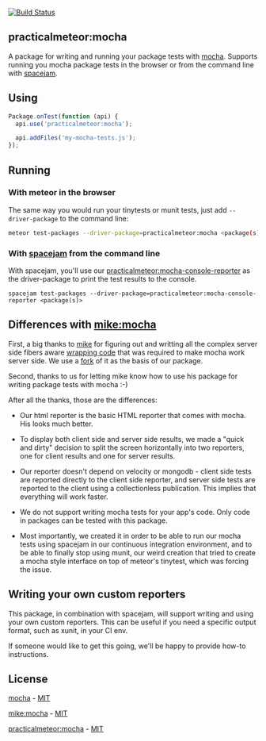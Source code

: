 [![Build Status](https://travis-ci.org/practicalmeteor/meteor-mocha.svg?branch=meteor)](https://travis-ci.org/practicalmeteor/meteor-mocha)

## practicalmeteor:mocha

A package for writing and running your package tests with [mocha](http://mochajs.org/). Supports running you mocha package tests in the browser or from the command line with [spacejam](https://www.npmjs.com/package/spacejam).

## Using

```javascript
Package.onTest(function (api) {
  api.use('practicalmeteor:mocha');

  api.addFiles('my-mocha-tests.js');
});
```

## Running

### With meteor in the browser

The same way you would run your tinytests or munit tests, just add `--driver-package` to the command line: 

```bash
meteor test-packages --driver-package=practicalmeteor:mocha <package(s)>
```

### With [spacejam](https://www.npmjs.com/package/spacejam) from the command line

With spacejam, you'll use our [practicalmeteor:mocha-console-reporter](https://atmospherejs.com/practicalmeteor/mocha-console-reporter) as the driver-package to print the test results to the console.

```
spacejam test-packages --driver-package=practicalmeteor:mocha-console-reporter <package(s)>
```

## Differences with [mike:mocha](https://atmospherejs.com/mike/mocha)

First, a big thanks to [mike](https://atmospherejs.com/mike) for figuring out and writting all the complex server side fibers aware [wrapping code](https://atmospherejs.com/mike/mocha-core) that was required to make mocha work server side. We use a [fork](https://atmospherejs.com/practicalmeteor/mocha-core) of it as the basis of our package.

Second, thanks to us for letting mike know how to use his package for writing package tests with mocha :-)

After all the thanks, those are the differences:

- Our html reporter is the basic HTML reporter that comes with mocha. His looks much better.

- To display both client side and server side results, we made a "quick and dirty" decision to split the screen horizontally into two reporters, one for client results and one for server results.

- Our reporter doesn't depend on velocity or mongodb - client side tests are reported directly to the client side reporter, and server side tests are reported to the client using a collectionless publication. This implies that everything will work faster.

- We do not support writing mocha tests for your app's code. Only code in packages can be tested with this package.

- Most importantly, we created it in order to be able to run our mocha tests using spacejam in our continuous integration environment, and to be able to finally stop using munit, our weird creation that tried to create a mocha style interface on top of meteor's tinytest, which was forcing the issue.

## Writing your own custom reporters

This package, in combination with spacejam, will support writing and using your own custom reporters. This can be useful if you need a specific output format, such as xunit, in your CI env.

If someone would like to get this going, we'll be happy to provide how-to instructions. 

## License

[mocha](https://github.com/mochajs/mocha) - [MIT](https://github.com/mochajs/mocha/blob/master/LICENSE)

[mike:mocha](https://atmospherejs.com/mike/mocha) - [MIT](https://github.com/mad-eye/meteor-mocha-web/blob/master/LICENSE)

[practicalmeteor:mocha](https://atmospherejs.com/practicalmeteor/mocha) - [MIT](https://github.com/practicalmeteor/meteor-mocha/blob/meteor/meteor/LICENSE.md)

